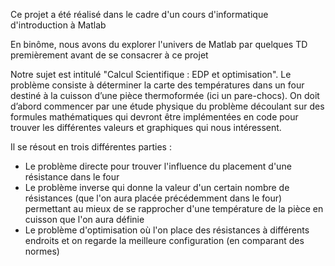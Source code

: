 Ce projet a été réalisé dans le cadre d'un cours d'informatique d'introduction à Matlab 

En binôme, nous avons du explorer l'univers de Matlab par quelques TD premièrement avant de se consacrer à ce projet 

Notre sujet est intitulé "Calcul Scientifique : EDP et optimisation". 
Le problème consiste à déterminer la carte des températures dans un four destiné à la cuisson d’une pièce thermoformée (ici un pare-chocs).
On doit d’abord commencer par une étude physique du problème découlant sur des formules mathématiques qui devront être implémentées en code pour trouver les différentes valeurs et graphiques qui nous intéressent. 

Il se résout en trois différentes parties : 
- Le problème directe pour trouver l'influence du placement d'une résistance dans le four
- Le problème inverse qui donne la valeur d'un certain nombre de résistances (que l'on aura placée précédemment dans le four) permettant au mieux de se rapprocher d'une température de la pièce en cuisson que l'on aura définie
- Le problème d'optimisation où l'on place des résistances à différents endroits et on regarde la meilleure configuration (en comparant des normes) 
